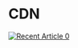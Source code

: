 # CDN

<a target="_blank" href="https://github-readme-medium-recent-article.vercel.app/medium/@melvyngras/how-to-build-your-own-cdn-in-node-js-463190527ead"><img src="https://github-readme-medium-recent-article.vercel.app/medium/@melvyngras/how-to-build-your-own-cdn-in-node-js-463190527ead" alt="Recent Article 0"> 
